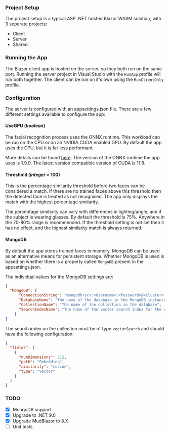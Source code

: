 ### Project Setup

The project setup is a typical ASP .NET hosted Blazor WASM solution, with 3 seperate projects:

- Client
- Server
- Shared

### Running the App
The Blazor client app is hosted on the server, so they both run on the same port. Running the server project in Visual Studio with the `RunApp` profile will run both together. The client can be run on it's own using the `RunClientOnly` profile.

### Configuration
The server is configured with an appsettings.json file. There are a few different settings available to configure the app:

#### UseGPU (*boolean*)
The facial recognition process uses the ONNX runtime. This workload can be run on the CPU or on an NVIDIA CUDA enabled GPU. By default the app uses the CPU, but it is far less performant.

More details can be found [here](https://onnxruntime.ai/docs/execution-providers/CUDA-ExecutionProvider.html#requirements). The version of the ONNX runtime the app uses is 1.9.0. The latest version compatible version of CUDA is 11.8.

#### Threshold (*integer* < 100)
This is the percentage similarity threshold before two faces can be considered a match. If there are no trained faces above this threshold then the detected face is treated as not recognised. The app only displays the match with the highest percentage similarity.

The percentage similarity can vary with differences in lighting/angle, and if the subject is wearing glasses. By default the threshold is 75%. Anywhere in the 70-80% range is recommended. If the threshold setting is not set then it has no effect, and the highest similarity match is always returned.

#### MongoDB
By default the app stores trained faces in memory. MongoDB can be used as an alternative means for persistent storage. Whether MongoDB is used is based on whether there is a property called `MongoDB` present in the appsettings.json.

The individual values for the MongoDB settings are:

```json
{
  "MongoDB": {
      "ConnectionString": "mongodb+srv:<Username>:<Password>@<cluster>.mongodb.net/?retryWrites=true&w=majority&appName=<appname>",
      "DatabaseName": "The name of the database in the MongoDB instance",
      "CollectionName": "The name of the collection in the database",
      "SearchIndexName": "The name of the vector search index for the collection"
    }
}
```

The search index on the collection must be of type `vectorSearch` and should have the following configuration:
```json
{
  "fields": [
    {
      "numDimensions": 512,
      "path": "Embedding",
      "similarity": "cosine",
      "type": "vector"
    }
  ]
}
```

### TODO
- [x] MongoDB support
- [x] Upgrade to .NET 9.0
- [x] Upgrade MudBlazor to 8.X
- [ ] Unit tests
